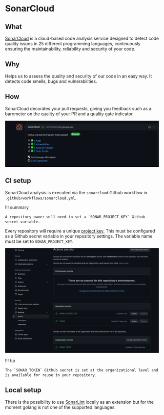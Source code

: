 # SonarCloud

## What
[SonarCloud](https://sonarcloud.io/) is a cloud-based code analysis service designed to detect code quality issues in 25 different programming languages, continuously ensuring the maintainability, reliability and security of your code.


## Why
Helps us to assess the quality and security of our code in an easy way. It detects code smells, bugs and vulnerabilities.

## How

SonarCloud decorates your pull requests, giving you feedback such as a barometer on the quality of your PR and a quality gate indicator.

![sonarcloud-test](img/sonarcloud-passed.png)

## CI setup

SonarCloud analysis is executed via the `sonarcloud` Github workflow in `.github/workflows/sonarcloud.yml`.

!!! summary

    A repository owner will need to set a `SONAR_PROJECT_KEY` Github secret variable.

Every repository will require a unique [project key](https://docs.sonarcloud.io/advanced-setup/analysis-parameters/). This must be configured as a Github secret variable in your repository settings. The variable name must be set to `SONAR_PROJECT_KEY`.

![gh-secrets](img/gh-secrets.png)

!!! tip

    The `SONAR_TOKEN` Github secret is set at the organizational level and is available for reuse in your repository.


## Local setup

There is the possibility to use [SonarLint](https://www.sonarlint.org/) locally as an extension but for the moment golang is not one of the supported languages.
